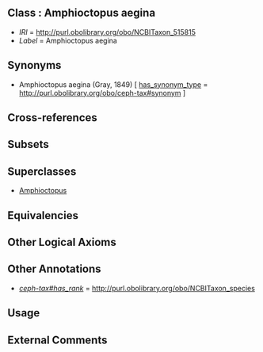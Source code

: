
## Class : Amphioctopus aegina

 * *IRI* = http://purl.obolibrary.org/obo/NCBITaxon_515815
 * *Label* = Amphioctopus aegina

## Synonyms

 * Amphioctopus aegina (Gray, 1849) [ [has_synonym_type](../../pe/oboInOwl#hasSynonymType.md) = http://purl.obolibrary.org/obo/ceph-tax#synonym ]

## Cross-references


## Subsets


## Superclasses

 * [Amphioctopus](../../NCBITaxon/95/NCBITaxon_505395.md)

## Equivalencies


## Other Logical Axioms


## Other Annotations

 * *[ceph-tax#has_rank](../../ceph-tax#has/nk/ceph-tax#has_rank.md)* = http://purl.obolibrary.org/obo/NCBITaxon_species

## Usage


## External Comments

